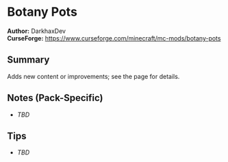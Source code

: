 # Botany Pots

**Author:** DarkhaxDev  
**CurseForge:** https://www.curseforge.com/minecraft/mc-mods/botany-pots

## Summary
Adds new content or improvements; see the page for details.

## Notes (Pack-Specific)
- _TBD_

## Tips
- _TBD_

